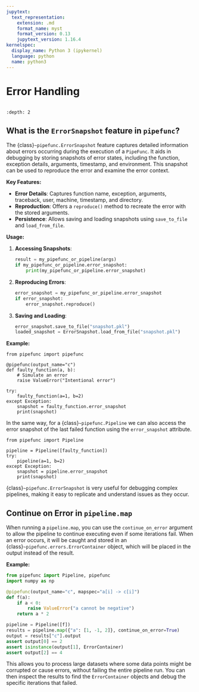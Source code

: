 ```yaml
---
jupytext:
  text_representation:
    extension: .md
    format_name: myst
    format_version: 0.13
    jupytext_version: 1.16.4
kernelspec:
  display_name: Python 3 (ipykernel)
  language: python
  name: python3
---
```


# Error Handling

```{try-notebook}
```

```{contents} ToC
:depth: 2
```

## What is the `ErrorSnapshot` feature in `pipefunc`?

The {class}`~pipefunc.ErrorSnapshot` feature captures detailed information about errors occurring during the execution of a `PipeFunc`. It aids in debugging by storing snapshots of error states, including the function, exception details, arguments, timestamp, and environment. This snapshot can be used to reproduce the error and examine the error context.

**Key Features:**

- **Error Details**: Captures function name, exception, arguments, traceback, user, machine, timestamp, and directory.
- **Reproduction**: Offers a `reproduce()` method to recreate the error with the stored arguments.
- **Persistence**: Allows saving and loading snapshots using `save_to_file` and `load_from_file`.

**Usage:**

1. **Accessing Snapshots**:

   ```python
   result = my_pipefunc_or_pipeline(args)
   if my_pipefunc_or_pipeline.error_snapshot:
       print(my_pipefunc_or_pipeline.error_snapshot)
   ```

2. **Reproducing Errors**:

   ```python
   error_snapshot = my_pipefunc_or_pipeline.error_snapshot
   if error_snapshot:
       error_snapshot.reproduce()
   ```

3. **Saving and Loading**:
   ```python
   error_snapshot.save_to_file("snapshot.pkl")
   loaded_snapshot = ErrorSnapshot.load_from_file("snapshot.pkl")
   ```

**Example:**

```{code-cell} ipython3
from pipefunc import pipefunc

@pipefunc(output_name="c")
def faulty_function(a, b):
    # Simulate an error
    raise ValueError("Intentional error")

try:
    faulty_function(a=1, b=2)
except Exception:
    snapshot = faulty_function.error_snapshot
    print(snapshot)
```

In the same way, for a {class}`~pipefunc.Pipeline` we can also access the error snapshot of the last failed function using the `error_snapshot` attribute.

```{code-cell} ipython3
from pipefunc import Pipeline

pipeline = Pipeline([faulty_function])
try:
    pipeline(a=1, b=2)
except Exception:
    snapshot = pipeline.error_snapshot
    print(snapshot)
```

{class}`~pipefunc.ErrorSnapshot` is very useful for debugging complex pipelines, making it easy to replicate and understand issues as they occur.

## Continue on Error in `pipeline.map`

When running a `pipeline.map`, you can use the `continue_on_error` argument to allow the pipeline to continue executing even if some iterations fail. When an error occurs, it will be caught and stored in an {class}`~pipefunc.errors.ErrorContainer` object, which will be placed in the output instead of the result.

**Example:**

```python
from pipefunc import Pipeline, pipefunc
import numpy as np

@pipefunc(output_name="c", mapspec="a[i] -> c[i]")
def f(a):
    if a < 0:
        raise ValueError("a cannot be negative")
    return a * 2

pipeline = Pipeline([f])
results = pipeline.map({"a": [1, -1, 2]}, continue_on_error=True)
output = results["c"].output
assert output[0] == 2
assert isinstance(output[1], ErrorContainer)
assert output[2] == 4
```

This allows you to process large datasets where some data points might be corrupted or cause errors, without failing the entire pipeline run. You can then inspect the results to find the `ErrorContainer` objects and debug the specific iterations that failed.
